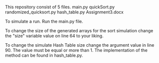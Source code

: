 This repository consist of 5 files.
  main.py
  quickSort.py
  randomized_quicksort.py
  hash_table.py
  Assignment3.docx

To simulate a run. Run the main.py file. 

To change the size of the generated arrays for the sort simulation change the "size" variable value on line 64 to your liking.

To change the simulate Hash Table size change the argument value in line 90. The value must be equal or more than 1.
  The implementation of the method can be found in hash_table.py.

